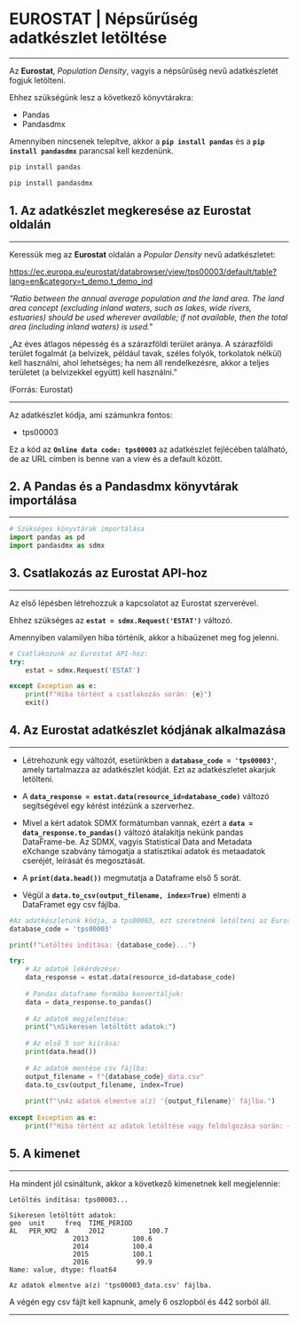 # EUROSTAT | Népsűrűség adatkészlet letöltése
---
Az **Eurostat**, *Population Density*, vagyis a népsűrűség nevű adatkészletét fogjuk letölteni. 

Ehhez szükségünk lesz a következő könyvtárakra:

- Pandas
- Pandasdmx

Amennyiben nincsenek telepítve, akkor a **`pip install pandas`** és a **`pip install pandasdmx`** parancsal kell kezdenünk.


```python
pip install pandas
```


```python
pip install pandasdmx
```

## 1. Az adatkészlet megkeresése az Eurostat oldalán
---
Keressük meg az **Eurostat** oldalán a *Popular Density* nevű adatkészletet:

https://ec.europa.eu/eurostat/databrowser/view/tps00003/default/table?lang=en&category=t_demo.t_demo_ind    
    
*"Ratio between the annual average population and the land area. The land area concept (excluding inland waters, such as lakes, wide rivers, estuaries) should be used wherever available; if not available, then the total area (including inland waters) is used."*    

„Az éves átlagos népesség és a szárazföldi terület aránya. A szárazföldi terület fogalmát (a belvizek, például tavak, széles folyók, torkolatok nélkül) kell használni, ahol lehetséges; ha nem áll rendelkezésre, akkor a teljes területet (a belvizekkel együtt) kell használni.”

(Forrás: Eurostat)

---   
Az adatkészlet kódja, ami számunkra fontos:      

- tps00003
    
Ez a kód az **`Online data code: tps00003`** az adatkészlet fejlécében található, de az URL címben is benne van a view és a default között. 

## 2. A Pandas és a Pandasdmx könyvtárak importálása
---


```python
# Szükséges könyvtárak importálása
import pandas as pd
import pandasdmx as sdmx
```

## 3. Csatlakozás az Eurostat API-hoz
---
Az első lépésben létrehozzuk a kapcsolatot az Eurostat szerverével. 

Ehhez szükséges az **`estat = sdmx.Request('ESTAT')`** változó. 

Amennyiben valamilyen hiba történik, akkor a hibaüzenet meg fog jelenni. 


```python
# Csatlakozunk az Eurostat API-hoz:
try:
    estat = sdmx.Request('ESTAT')

except Exception as e:
    print(f"Hiba történt a csatlakozás során: {e}")
    exit()
```

## 4. Az Eurostat adatkészlet kódjának alkalmazása
---
- Létrehozunk egy változót, esetünkben a **`database_code = 'tps00003'`**, amely tartalmazza az adatkészlet kódját. Ezt az adatkészletet akarjuk letölteni.  

- A **`data_response = estat.data(resource_id=database_code)`** változó segítségével egy kérést intézünk a szerverhez.

- Mivel a kért adatok SDMX formátumban vannak, ezért a **`data = data_response.to_pandas()`** változó átalakítja nekünk pandas DataFrame-be. Az SDMX, vagyis Statistical Data and Metadata eXchange szabvány támogatja a statisztikai adatok és metaadatok cseréjét, leírását és megosztását.

- A **`print(data.head())`** megmutatja a Dataframe első 5 sorát. 

- Végül a **`data.to_csv(output_filename, index=True)`** elmenti a DataFramet egy csv fájlba.


```python
#Az adatkészletünk kódja, a tps00003, ezt szeretnénk letölteni az Eurostat-ról:
database_code = 'tps00003'

print(f"Letöltés indítása: {database_code}...")

try:
    # Az adatok lekérdezése:
    data_response = estat.data(resource_id=database_code)
    
    # Pandas dataframe formába konvertáljuk:
    data = data_response.to_pandas()
    
    # Az adatok megjelenítése:
    print("\nSikeresen letöltött adatok:")
    
    # Az első 5 sor kiírása:
    print(data.head())
    
    # Az adatok mentése csv fájlba:
    output_filename = f"{database_code}_data.csv"
    data.to_csv(output_filename, index=True)
    
    print(f"\nAz adatok elmentve a(z) '{output_filename}' fájlba.")
    
except Exception as e:
    print(f"Hiba történt az adatok letöltése vagy feldolgozása során: {e}")
```

## 5. A kimenet
---
Ha mindent jól csináltunk, akkor a következő kimenetnek kell megjelennie:

    Letöltés indítása: tps00003...

    Sikeresen letöltött adatok:
    geo  unit     freq  TIME_PERIOD
    AL   PER_KM2  A     2012           100.7
                    2013           100.6
                    2014           100.4
                    2015           100.1
                    2016            99.9
    Name: value, dtype: float64

    Az adatok elmentve a(z) 'tps00003_data.csv' fájlba.
    
A végén egy csv fájlt kell kapnunk, amely 6 oszlopból és 442 sorból áll.  

---


```python

```
